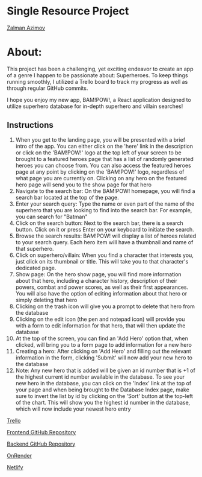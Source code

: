 # <span style="display:flex; align-items:center;">Single Resource Project

<p>

<p><a href="https://github.com/zalazimovr">Zalman Azimov</a></p>

</p>

# About:

<p>
This project has been a challenging, yet exciting endeavor to create an app of a genre I happen to be passionate about: Superheroes. To keep things running smoothly, I utilized a Trello board to track my progress as well as through regular GitHub commits.

I hope you enjoy my new app, BAM!POW!, a React application designed to utilize superhero database for in-depth superhero and villain searches!

</p>

## Instructions

<ol>
<li>
When you get to the landing page, you will be presented with a brief intro of the app. You can either click on the 'here' link in the description or click on the 'BAM!POW!' logo at the top left of your screen to be brought to a featured heroes page that has a list of randomly generated heroes you can choose from. You can also access the featured heroes page at any point by clicking on the 'BAM!POW!' logo, regardless of what page you are currently on. Clicking on any hero on the featured hero page will send you to the show page for that hero
</li>
<li>
 Navigate to the search bar: On the BAM!POW! homepage, you will find a search bar located at the top of the page.
</li>
<li>Enter your search query: Type the name or even part of the name of the superhero that you are looking to find into the search bar. For example, you can search for "Batman"</li>
<li>Click on the search button: Next to the search bar, there is a search button. Click on it or press Enter on your keyboard to initiate the search.</li>
<li>Browse the search results: BAM!POW! will display a list of heroes related to your search query. Each hero item will have a thumbnail and name of that superhero.</li>
<li>Click on superhero/villain: When you find a character that interests you, just click on its thumbnail or title. This will take you to that character's dedicated page.</li>
<li>Show page: On the hero show page, you will find more information about that hero, including a character history, description of their powers, combat and power scores, as well as their first appearances. You will also have the option of editing information about that hero or simply deleting that hero</li>
<li>Clicking on the trash icon will give you a prompt to delete that hero from the database</li>
<li>Clicking on the edit icon (the pen and notepad icon) will provide you with a form to edit information for that hero, that will then update the database</li>
<li>At the top of the screen, you can find an 'Add Hero' option that, when clicked, will bring you to a form page to add information for a new hero</li>
<li>Creating a hero: After clicking on 'Add Hero' and filling out the relevant information in the form, clicking 'Submit' will now add your new hero to the database</li>
<li>Note: Any new hero that is added will be given an id number that is +1 of the highest current id number available in the database. To see your new hero in the database, you can click on the 'Index' link at the top of your page and when being brought to the Database Index page, make sure to invert the list by id by clicking on the 'Sort' button at the top-left of the chart. This will show you the highest id number in the database, which will now include your newest hero entry</li>

</ol>

<a href="https://trello.com/b/1xT8ybkX/superhero-mod-4-portfolio-project">Trello</a>

<a href="https://github.com/zalazimov/project_superheroes_frontend">Frontend GitHub Repository</a>

<a href="https://github.com/zalazimov/project_superheroes_backend">Backend GitHub Repository</a>

<a href="https://project-superheroes-backend.onrender.com">OnRender</a>

<a href="https://bampowhero.netlify.app/">Netlify</a>
